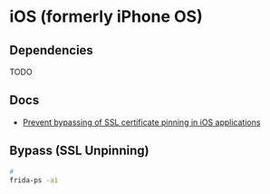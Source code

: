 # iOS (formerly iPhone OS)

<!--
jailbroken iOS -> https://build.frida.re/
-->

## Dependencies

TODO

## Docs

- [Prevent bypassing of SSL certificate pinning in iOS applications](https://guardsquare.com/blog/ios-ssl-certificate-pinning-bypassing)

<!--
https://kodeco.com/1484288-preventing-man-in-the-middle-attacks-in-ios-with-ssl-pinning

https://github.com/rodolfomarianocy/Tricks-Pentesting-Android-and-IOS-Applications/blob/main/README.md

https://oleksandr-stepanov.medium.com/ssl-pinning-with-alamofire-5-538ad7b8ee0f

https://medium.com/@Shubhransh-Gupta/ios-ssl-pinning-with-alamofire-making-ios-app-more-secured-400023cce917

https://spaceraccoon.dev/from-checkra1n-to-frida-ios-app-pentesting-quickstart-on-ios-13/

https://github.com/skavenger2/TopicNotes/blob/main/Mobile/jailbreak-detection-bypasses.md

https://cyberlands.io/sslpinningbypassios

https://appknox.com/blog/bypass-ssl-pinning-in-ios-app

https://redfoxsec.com/blog/ios-ssl-pinning-bypass/

https://developer.apple.com/news/?id=g9ejcf8y

https://appinventiv.com/blog/ssl-pinning-in-ios-app/

https://medium.com/trendyol-tech/securing-ios-applications-with-ssl-pinning-38d551945306

https://markovate.com/blog/ssl-pinning-for-ios-apps/
-->

## Bypass (SSL Unpinning)

```sh
#
frida-ps -ai
```

<!--
ios jailbreak disable
-->

<!--
## Issues

###

https://medium.com/@Dranko/certificate-pinning-your-android-and-ios-apps-6506972ecb37
-->
